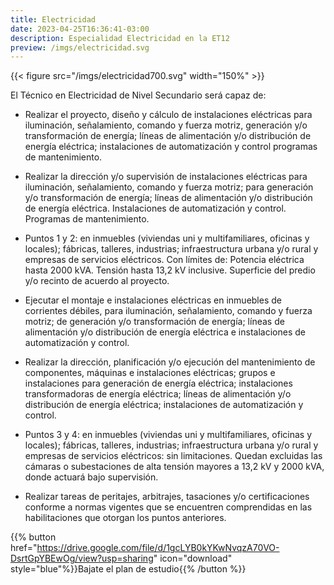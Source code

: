 ```yaml
---
title: Electricidad
date: 2023-04-25T16:36:41-03:00
description: Especialidad Electricidad en la ET12
preview: /imgs/electricidad.svg
---
```


{{< figure src="/imgs/electricidad700.svg" width="150%" >}}

El Técnico en Electricidad de Nivel Secundario será capaz de:

- Realizar el proyecto, diseño y cálculo de instalaciones eléctricas para iluminación, señalamiento, comando y fuerza motriz, generación y/o transformación de energía; líneas de alimentación y/o distribución de energía eléctrica; instalaciones de automatización y control programas de mantenimiento.

- Realizar la dirección y/o supervisión de instalaciones eléctricas para iluminación, señalamiento, comando y fuerza motriz; para generación y/o transformación de energía; líneas de alimentación y/o distribución de energía eléctrica. Instalaciones de automatización y control. Programas de mantenimiento.

- Puntos 1 y 2: en inmuebles (viviendas uni y multifamiliares, oficinas y locales); fábricas, talleres, industrias; infraestructura urbana y/o rural y empresas de servicios eléctricos. Con límites de: Potencia eléctrica hasta 2000 kVA. Tensión hasta 13,2 kV inclusive. Superficie del predio y/o recinto de acuerdo al proyecto.

- Ejecutar el montaje e instalaciones eléctricas en inmuebles de corrientes débiles, para iluminación, señalamiento, comando y fuerza motriz; de generación y/o transformación de energía; líneas de alimentación y/o distribución de energía eléctrica e instalaciones de automatización y control.

- Realizar la dirección, planificación y/o ejecución del mantenimiento de componentes, máquinas e instalaciones eléctricas; grupos e instalaciones para generación de energía eléctrica; instalaciones transformadoras de energía eléctrica; líneas de alimentación y/o distribución de energía eléctrica; instalaciones de automatización y control.

- Puntos 3 y 4: en inmuebles (viviendas uni y multifamiliares, oficinas y locales); fábricas, talleres, industrias; infraestructura urbana y/o rural y empresas de servicios eléctricos: sin limitaciones. Quedan excluidas las cámaras o subestaciones de alta tensión mayores a 13,2 kV y 2000 kVA, donde actuará bajo supervisión.

- Realizar tareas de peritajes, arbitrajes, tasaciones y/o certificaciones conforme a normas vigentes que se encuentren comprendidas en las habilitaciones que otorgan los puntos anteriores.

{{% button href="https://drive.google.com/file/d/1gcLYB0kYKwNvqzA70VO-DsrtGpYBEwOg/view?usp=sharing" icon="download" style="blue"%}}Bajate el plan de estudio{{% /button %}}


